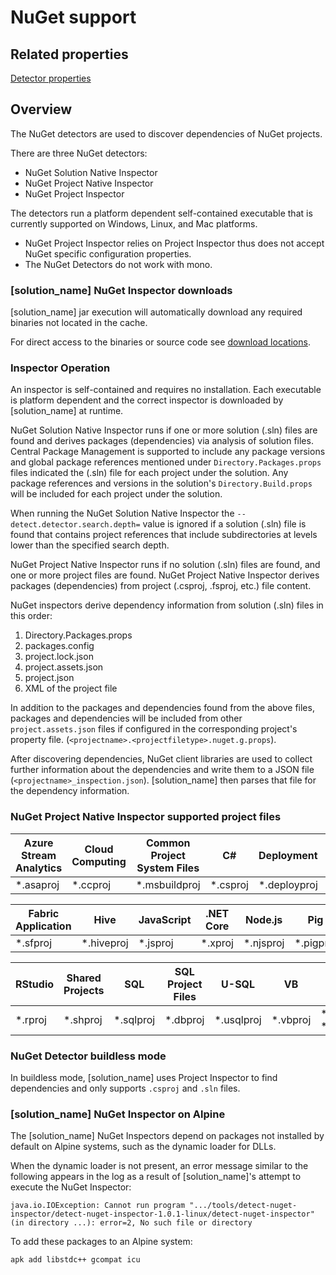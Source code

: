 # NuGet support

## Related properties

[Detector properties](../properties/detectors/nuget.md)

## Overview

The NuGet detectors are used to discover dependencies of NuGet projects.

There are three NuGet detectors: 
 * NuGet Solution Native Inspector
 * NuGet Project Native Inspector
 * NuGet Project Inspector

The detectors run a platform dependent self-contained executable that is currently supported on Windows, Linux, and Mac platforms.

<note type="note">

* NuGet Project Inspector relies on Project Inspector thus does not accept NuGet specific configuration properties.   
* The NuGet Detectors do not work with mono.
</note>

### [solution_name] NuGet Inspector downloads

[solution_name] jar execution will automatically download any required binaries not located in the cache.

For direct access to the binaries or source code see [download locations](../downloadingandinstalling/downloadlocations.md).

### Inspector Operation

An inspector is self-contained and requires no installation. Each executable is platform dependent and the correct inspector is downloaded by [solution_name] at runtime.

NuGet Solution Native Inspector runs if one or more solution (.sln) files are found and derives packages (dependencies) via analysis of solution files. Central Package Management is supported to include any package versions and global package references mentioned under `Directory.Packages.props` files indicated the (.sln) file for each project under the solution. Any package references and versions in the solution's `Directory.Build.props` will be included for each project under the solution.

<note type="tip">When running the NuGet Solution Native Inspector the `--detect.detector.search.depth=` value is ignored if a solution (.sln) file is found that contains project references that include subdirectories at levels lower than the specified search depth.
</note>

NuGet Project Native Inspector runs if no solution (.sln) files are found, and one or more project files are found. NuGet Project Native Inspector derives packages (dependencies) from project (.csproj, .fsproj, etc.) file content.

NuGet inspectors derive dependency information from solution (.sln) files in this order:
1. Directory.Packages.props
2. packages.config
3. project.lock.json
4. project.assets.json
5. project.json
6. XML of the project file

In addition to the packages and dependencies found from the above files, packages and dependencies will be included from other `project.assets.json` files if configured in the corresponding project's property file. (`<projectname>.<projectfiletype>.nuget.g.props`).

After discovering dependencies, NuGet client libraries are used to collect further information about the dependencies and write them to a JSON file (`<projectname>_inspection.json`). [solution_name] then parses that file for the dependency information.

### NuGet Project Native Inspector supported project files

| Azure Stream Analytics | Cloud Computing | Common Project System Files | C# | Deployment | Docker Compose | F# |
|---|---|---|---|---|---|---|
| *.asaproj | *.ccproj | *.msbuildproj | *.csproj | *.deployproj | *.dcproj | *.fsproj |

| Fabric Application | Hive | JavaScript | .NET Core | Node.js | Pig | Python |
|---|---|---|---|---|---|---|
| *.sfproj | *.hiveproj | *.jsproj | *.xproj | *.njsproj | *.pigproj | *.pyproj |

| RStudio | Shared Projects | SQL | SQL Project Files | U-SQL | VB | VC++ |
|---|---|---|---|---|---|---|
| *.rproj | *.shproj | *.sqlproj | *.dbproj | *.usqlproj | *.vbproj | *.vcxproj *.vcproj |

### NuGet Detector buildless mode

In buildless mode, [solution_name] uses Project Inspector to find dependencies and only supports `.csproj` and `.sln` files.

### [solution_name] NuGet Inspector on Alpine

The [solution_name] NuGet Inspectors depend on packages not installed by default on Alpine systems, such as the dynamic loader for DLLs.

When the dynamic loader is not present, an error message similar to the following appears in the log as a result of
[solution_name]'s attempt to execute the NuGet Inspector:
```
java.io.IOException: Cannot run program ".../tools/detect-nuget-inspector/detect-nuget-inspector-1.0.1-linux/detect-nuget-inspector" (in directory ...): error=2, No such file or directory
```

To add these packages to an Alpine system:
```
apk add libstdc++ gcompat icu
```

